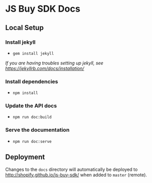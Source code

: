 # JS Buy SDK Docs

## Local Setup

### Install jekyll
- `gem install jekyll`

*If you are having troubles setting up jekyll, see https://jekyllrb.com/docs/installation/*

### Install dependencies
- `npm install`

### Update the API docs
- `npm run doc:build`

### Serve the documentation
- `npm run doc:serve`

## Deployment
Changes to the `docs` directory will automatically be deployed to http://shopify.github.io/js-buy-sdk/ when added to `master` (remote).
